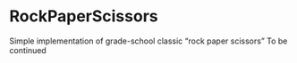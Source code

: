 # RockPaperScissors

Simple implementation of grade-school classic “rock paper scissors”
To be continued